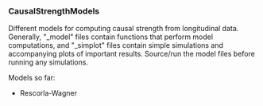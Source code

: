 ### CausalStrengthModels

Different models for computing causal strength from longitudinal data. Generally, "_model" files contain functions that perform model computations, and "_simplot" files contain simple simulations and accompanying plots of important results. Source/run the model files before running any simulations.

Models so far:
* Rescorla-Wagner
